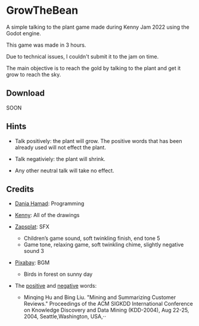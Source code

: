 # GrowTheBean
A simple talking to the plant game made during Kenny Jam 2022 using the Godot engine.

This game was made in 3 hours.

Due to technical issues, I couldn't submit it to the jam on time.

The main objective is to reach the gold by talking to the plant and get it grow to reach the sky.

## Download

SOON

## Hints
- Talk positively: the plant will grow. The positive words that has been already used will not effect the plant.

- Talk negativiely: the plant will shrink.

- Any other neutral talk will take no effect.

## Credits
- [Dania Hamad](https://github.com/DaniaHamad): Programming

- [Kenny](https://kenney.nl/assets): All of the drawings


- [Zapsplat](https://www.zapsplat.com/): SFX 
  - Children’s game sound, soft twinkling finish, end tone 5
  - Game tone, relaxing game, soft twinkling chime, slightly negative sound 3
  

- [Pixabay](https://pixabay.com/): BGM
  - Birds in forest on sunny day
  

- The [positive](https://gist.github.com/mkulakowski2/4289437) and [negative](https://gist.github.com/mkulakowski2/4289441) words: 
  - Minqing Hu and Bing Liu. "Mining and Summarizing Customer Reviews."
Proceedings of the ACM SIGKDD International Conference on Knowledge Discovery and Data Mining (KDD-2004), Aug 22-25, 2004, Seattle,Washington, USA,⋅⋅
